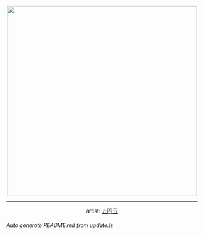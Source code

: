 
<p align="center">
  <img width="500" src="https://nekos.best/api/v2/neko/0224.png">
  <hr/>
  <center>
    artist: <a href="https://www.pixiv.net/en/artworks/90824245">五円玉</a>
  </center>
</p>


###### Auto generate README.md from update.js

